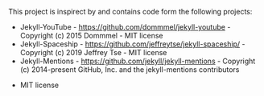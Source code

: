This project is inspirect by and contains code form the following projects:
* Jekyll-YouTube - https://github.com/dommmel/jekyll-youtube - Copyright (c) 2015 Dommmel - MIT license
* Jekyll-Spaceship - https://github.com/jeffreytse/jekyll-spaceship/ - Copyright (c) 2019 Jeffrey Tse - MIT license
* Jekyll-Mentions - https://github.com/jekyll/jekyll-mentions - Copyright (c) 2014-present GitHub, Inc. and the jekyll-mentions contributors
 - MIT license